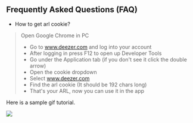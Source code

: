 ## Frequently Asked Questions (FAQ)

- How to get arl cookie?

> Open Google Chrome in PC
>
> - Go to www.deezer.com and log into your account
> - After logging in press F12 to open up Developer Tools
> - Go under the Application tab (if you don't see it click the double arrow)
> - Open the cookie dropdown
> - Select www.deezer.com
> - Find the arl cookie (It should be 192 chars long)
> - That's your ARL, now you can use it in the app

Here is a sample gif tutorial.

![](https://media.giphy.com/media/igsGY1z84qpAPGjj1r/giphy.gif)
